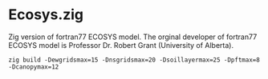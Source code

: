 # Ecosys.zig
Zig version of fortran77 ECOSYS model. The orginal developer of fortran77 ECOSYS model is Professor Dr. Robert Grant (University of Alberta).

`zig build -Dewgridsmax=15 -Dnsgridsmax=20 -Dsoillayermax=25 -Dpftmax=8 -Dcanopymax=12`
